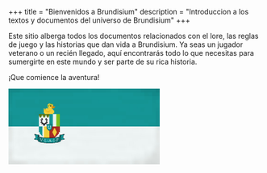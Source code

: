 +++
title = "Bienvenidos a Brundisium"
description = "Introduccion a los textos y documentos del universo de Brundisium"
+++

Este sitio alberga todos los documentos relacionados con el lore, las reglas de juego y las historias que dan vida a Brundisium. Ya seas un jugador veterano o un recién llegado, aquí encontrarás todo lo que necesitas para sumergirte en este mundo y ser parte de su rica historia.

¡Que comience la aventura!

 <p><img src="flag.jpg" alt="Bandera de Brundisium"  height="150"></p>


